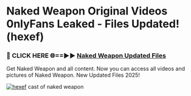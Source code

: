 # Naked Weapon Original Videos 0nlyFans Leaked - Files Updated! (hexef)

<h3>🔴 CLICK HERE 🌐==►► <a href="https://tinyurl.com/up5wt9bj" rel="nofollow">Naked Weapon Updated Files</a></h3>

Get Naked Weapon and all content. Now you can access all videos and pictures of Naked Weapon. New Updated Files 2025!

[![hexef](https://i.imgur.com/ABiUzMV.gif)](https://tinyurl.com/up5wt9bj)
cast of naked weapon